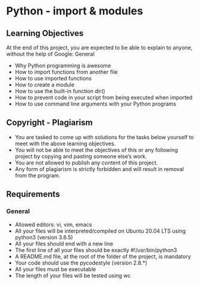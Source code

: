 # Python - import & modules

## Learning Objectives

At the end of this project, you are expected to be able to explain to anyone, without the help of Google:
General

   - Why Python programming is awesome
   - How to import functions from another file
   - How to use imported functions
   - How to create a module
   - How to use the built-in function dir()
   - How to prevent code in your script from being executed when imported
   - How to use command line arguments with your Python programs

## Copyright - Plagiarism

   - You are tasked to come up with solutions for the tasks below yourself to meet with the above learning objectives.
   - You will not be able to meet the objectives of this or any following project by copying and pasting someone else’s work.
   - You are not allowed to publish any content of this project.
   - Any form of plagiarism is strictly forbidden and will result in removal from the program.

## Requirements

### General

   - Allowed editors: vi, vim, emacs
   - All your files will be interpreted/compiled on Ubuntu 20.04 LTS using python3 (version 3.8.5)
   - All your files should end with a new line
   - The first line of all your files should be exactly #!/usr/bin/python3
   - A README.md file, at the root of the folder of the project, is mandatory
   - Your code should use the pycodestyle (version 2.8.*)
   - All your files must be executable
   - The length of your files will be tested using wc

